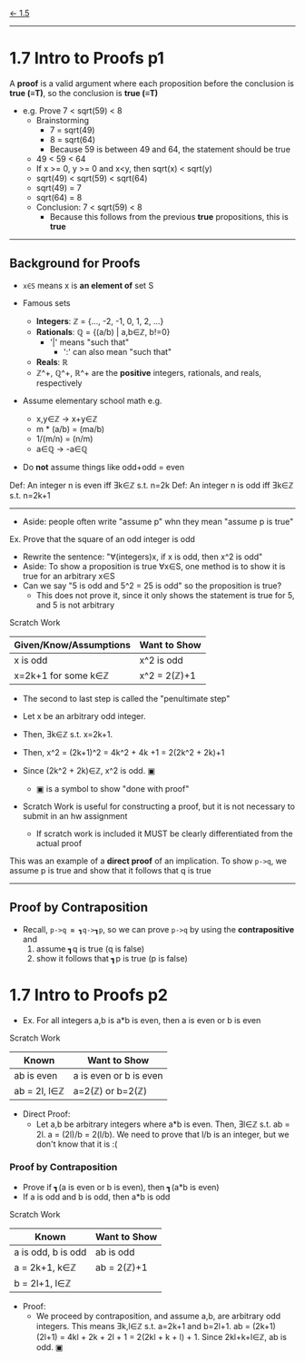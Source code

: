 [\<- 1.5](1.5.md)

---

# 1.7 Intro to Proofs p1

A **proof** is a valid argument where each proposition before the conclusion is **true (≡T)**, so the conclusion is **true (≡T)**

- e.g. Prove 7 < sqrt(59) < 8
	- Brainstorming
		- 7 = sqrt(49)
		- 8 = sqrt(64)
		- Because 59 is between 49 and 64, the statement should be true
	- 49 < 59 < 64
	- If x >= 0, y >= 0 and x<y, then sqrt(x) < sqrt(y)
	- sqrt(49) < sqrt(59) < sqrt(64)
	- sqrt(49) = 7
	- sqrt(64) = 8
	- Conclusion: 7 < sqrt(59) < 8
		- Because this follows from the previous **true** propositions, this is **true**

---

## Background for Proofs

- `x∈S` means x is **an element of** set S
- Famous sets
	- **Integers**: ℤ = {..., -2, -1, 0, 1, 2, ...}
	- **Rationals**: ℚ = {(a/b) | a,b∈ℤ, b!=0}
		- '|' means "such that"
			- ':' can also mean "such that"
	- **Reals**: ℝ
	- ℤ^+, ℚ^+, ℝ^+ are the **positive** integers, rationals, and reals, respectively

- Assume elementary school math e.g.
	- x,y∈ℤ -> x+y∈ℤ
	- m * (a/b) = (ma/b)
	- 1/(m/n) = (n/m)
	- a∈ℚ -> -a∈ℚ

- Do **not** assume things like odd+odd = even

Def: An integer n is even iff Ǝk∈ℤ s.t. n=2k
Def: An integer n is odd iff Ǝk∈ℤ s.t. n=2k+1

---

- Aside: people often write "assume p" whn they mean "assume p is true"

Ex. Prove that the square of an odd integer is odd
- Rewrite the sentence: "∀(integers)x, if x is odd, then x^2 is odd"
- Aside: To show a proposition is true ∀x∈S, one method is to show it is true for an arbitrary x∈S
- Can we say "5 is odd and 5^2 = 25 is odd" so the proposition is true?
	- This does not prove it, since it only shows the statement is true for 5, and 5 is not arbitrary

Scratch Work

|Given/Know/Assumptions|Want to Show|
|----------------------|------------|
|x is odd              |x^2 is odd  |
|x=2k+1 for some k∈ℤ   |x^2 = 2(ℤ)+1|

- The second to last step is called the "penultimate step"

- Let x be an arbitrary odd integer.
- Then, Ǝk∈ℤ s.t. x=2k+1.
- Then, x^2 = (2k+1)^2 = 4k^2 + 4k +1 = 2(2k^2 + 2k)+1
- Since (2k^2 + 2k)∈ℤ, x^2 is odd. ▣
	- ▣ is a symbol to show "done with proof"

- Scratch Work is useful for constructing a proof, but it is not necessary to submit in an hw assignment
	- If scratch work is included it MUST be clearly differentiated from the actual proof

This was an example of a **direct proof** of an implication. To show `p->q`, we assume p is true and show that it follows that q is true

---

## Proof by Contraposition

- Recall, `p->q ≡ ┓q->┓p`, so we can prove `p->q` by using the **contrapositive** and
	1. assume ┓q is true (q is false)
	2. show it follows that ┓p is true (p is false)

# 1.7 Intro to Proofs p2

- Ex. For all integers a,b is a*b is even, then a is even or b is even

Scratch Work

|Known|Want to Show|
|-----|------------|
|ab is even|a is even or b is even|
|ab = 2l, l∈ℤ|a=2(ℤ) or b=2(ℤ)|

- Direct Proof:
	- Let a,b be arbitrary integers where a*b is even. Then, Ǝl∈ℤ s.t. ab = 2l. a = (2l)/b = 2(l/b). We need to prove that l/b is an integer, but we don't know that it is :(

### Proof by Contraposition
- Prove if ┓(a is even or b is even), then ┓(a*b is even)
- If a is odd and b is odd, then a*b is odd

Scratch Work

|Known|Want to Show|
|-----|------------|
|a is odd, b is odd|ab is odd|
|a = 2k+1, k∈ℤ|ab = 2(ℤ)+1|
|b = 2l+1, l∈ℤ||

- Proof:
	- We proceed by contraposition, and assume a,b, are arbitrary odd integers. This means Ǝk,l∈ℤ s.t. a=2k+1 and b=2l+1. ab = (2k+1)(2l+1) = 4kl + 2k + 2l + 1 = 2(2kl + k + l) + 1. Since 2kl+k+l∈ℤ, ab is odd. ▣
